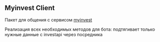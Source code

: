 ## Myinvest Client
Пакет для общения с сервисом [myinvest](../../myinvest/README.MD)

Реализация всех необходимых методов для бота: подтягивает только нужные данные с investapi через посредника